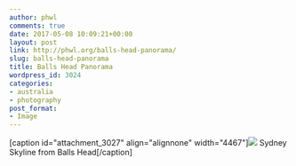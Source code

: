 ```yaml
---
author: phwl
comments: true
date: 2017-05-08 10:09:21+00:00
layout: post
link: http://phwl.org/balls-head-panorama/
slug: balls-head-panorama
title: Balls Head Panorama
wordpress_id: 3024
categories:
- australia
- photography
post_format:
- Image
---
```


[caption id="attachment_3027" align="alignnone" width="4467"][![](http://phwl.org/wp-content/uploads/2017/05/P4300003-3.jpg)](http://phwl.org/wp-content/uploads/2017/05/P4300003-3.jpg) Sydney Skyline from Balls Head[/caption]
